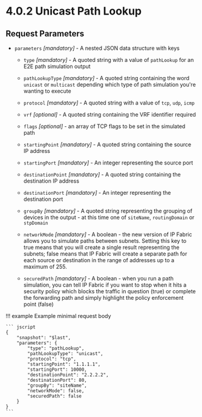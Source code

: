# 4.0.2 Unicast Path Lookup

## Request Parameters

- `parameters` *\[mandatory\]* - A nested JSON data structure with
  keys

  - `type` *\[mandatory\]* - A quoted string with a value of `pathLookup` for an E2E path simulation output

  - `pathLookupType` *\[mandatory\]* - A quoted string containing the word `unicast` or `multicast` depending which type of path simulation you're wanting to execute

  - `protocol` *\[mandatory\]* - A quoted string with a value of `tcp`, `udp`, `icmp`

  - `vrf` *\[optional\]* - A quoted string containing the VRF
    identifier required

  - `flags` *\[optional\]* - an array of TCP flags to be set in
    the simulated path

  - `startingPoint` *\[mandatory\]* - A quoted string containing
    the source IP address

  - `startingPort` *\[mandatory\]* - An integer representing the
    source port

  - `destinationPoint` *\[mandatory\]* - A quoted string
    containing the destination IP address

  - `destinationPort` *\[mandatory\]* - An integer representing
    the destination port

  - `groupBy` *\[mandatory\]* - A quoted string representing the grouping of devices in the output - at this time one of `siteName`, `routingDomain` or `stpDomain`

  - `networkMode` *\[mandatory\]* - A boolean - the new version
    of IP Fabric allows you to simulate paths between subnets.
    Setting this key to true means that you will create a single
    result representing the subnets; false means that IP Fabric will
    create a separate path for each source or destination in the
    range of addresses up to a maximum of 255.

  - `securedPath` *\[mandatory\]* - A boolean - when you run a
    path simulation, you can tell IP Fabric if you want to stop when
    it hits a security policy which blocks the traffic in question
    (true) or complete the forwarding path and simply highlight the
    policy enforcement point (false)

!!! example Example minimal request body

    ``` jscript
    {
        "snapshot": "$last",
        "parameters": {
            "type": "pathLookup",
            "pathLookupType": "unicast",
            "protocol": "tcp",
            "startingPoint": "1.1.1.1",
            "startingPort": 10000,
            "destinationPoint": "2.2.2.2",
            "destinationPort": 80,
            "groupBy": "siteName",
            "networkMode": false,
            "securedPath": false
        }
    }
    ```
